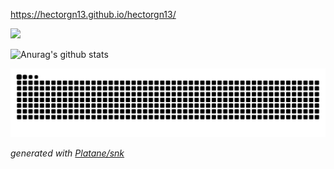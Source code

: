 https://hectorgn13.github.io/hectorgn13/

![](https://komarev.com/ghpvc/?username=HectorGN13)

![Anurag's github stats](https://github-readme-stats.vercel.app/api?username=HectorGN13&count_private=true&show_icons=true&theme=merko&include_all_commits=true)

![github contribution grid snake animation](https://raw.githubusercontent.com/hectorgn13/hectorgn13/output/github-contribution-grid-snake.svg)

_generated with [Platane/snk](https://github.com/Platane/snk)_


